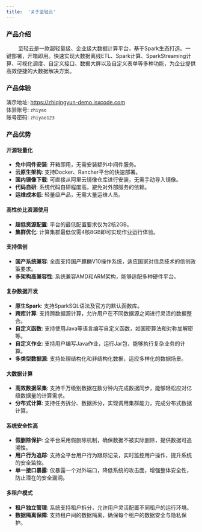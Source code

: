 ```yaml
---
title:  '关于至轻云'
---
```


### 产品介绍

&nbsp;&nbsp;&nbsp;&nbsp;&nbsp;&nbsp;&nbsp; 至轻云是一款超轻量级、企业级大数据计算平台，基于Spark生态打造。一键部署，开箱即用。快速实现大数据离线ETL、Spark计算、SparkStreaming计算、可视化调度、自定义接口、数据大屏以及自定义表单等多种功能，为企业提供高效便捷的大数据解决方案。

### 产品体验

演示地址: https://zhiqingyun-demo.isxcode.com  
体验账号: `zhiyao`  
账号密码: `zhiyao123`

### 产品优势

#### 开源轻量化

- **免中间件安装**: 开箱即用，无需安装额外中间件服务。
- **云原生架构**: 支持Docker、Rancher平台的快速部署。
- **国内镜像下载**: 可直接从阿里云镜像仓库进行安装，无需手动导入镜像。
- **代码自研**: 系统代码自研程度高，避免对外部服务的依赖。
- **运维成本低**: 轻量级产品，无需大量运维人员。

#### 高性价比资源使用

- **超低资源配置**: 平台的最低配置要求仅为2核2GB。
- **集群优化**: 计算集群最低仅需4核8GB即可实现作业运行体验。

#### 支持信创

- **国产系统兼容**: 全面支持国产麒麟V10操作系统，适应国家对信息技术的信创政策要求。
- **多架构高兼容性**: 系统兼容AMD和ARM架构，能够适配多种硬件平台。

#### 复杂数据开发

- **原生Spark**: 支持SparkSQL语法及官方的默认函数库。
- **跨库计算**: 支持跨数据源计算，允许用户在不同数据源之间进行灵活的数据整合。
- **自定义函数**: 支持使用Java等语言编写自定义函数，如国密算法和对称加解密等。
- **自定义作业**: 支持用户编写Java作业，运行Jar包，能够执行复杂业务的计算。
- **多类型数据源**: 支持处理结构化和非结构化数据，适应多样化的数据场景。

#### 大数据计算

- **高效数据采集**: 支持千万级别数据在数分钟内完成数据同步，能够轻松应对亿级数据量的计算需求。
- **分布式计算**: 支持任务拆分、数据拆分，实现调用集群能力，完成分布式数据计算。

#### 系统安全性高

- **假删除保护**: 全平台采用假删除机制，确保数据不被实际删除，提供数据可追溯性。
- **用户行为追踪**: 支持全平台用户行为跟踪记录，实时监控用户操作，提升系统的安全监控。
- **单一接口暴露**: 仅暴露一个对外端口，降低系统的攻击面，增强整体安全性，防止潜在的安全漏洞。

#### 多租户模式

- **租户独立管理**: 系统支持租户拆分，允许用户灵活配置不同租户的运行环境。
- **数据隔离保障**: 支持租户间的数据隔离，确保每个租户的数据安全与隐私保护。